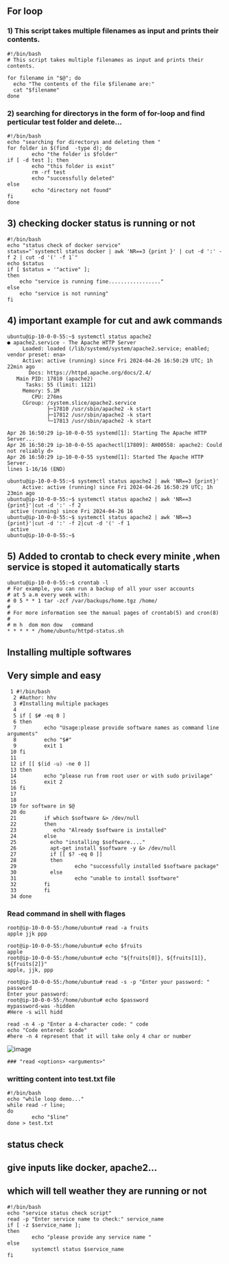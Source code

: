 ## For loop 
### 1) This script takes multiple filenames as input and prints their contents.
```
#!/bin/bash
# This script takes multiple filenames as input and prints their contents.

for filename in "$@"; do
  echo "The contents of the file $filename are:"
  cat "$filename"
done
```
### 2) searching for directorys in the form of for-loop and find perticular test folder and delete... 
```
#!/bin/bash
echo "searching for directorys and deleting them "
for folder in $(find  -type d); do
        echo "the folder is $folder"
if [ -d test ]; then
        echo "this folder is exist"
        rm -rf test
        echo "successfully deleted"
else
        echo "directory not found"
fi
done
```

## 3) checking  docker status is running or not
```
#!/bin/bash
echo "status check of docker service"
status="`systemctl status docker | awk 'NR==3 {print }' | cut -d ':' -f 2 | cut -d '(' -f 1`"
echo $status
if [ $status = '"active" ];
then
	echo "service is running fine................."
else
	echo "service is not running"
fi
```
## 4) important example for cut and awk commands

```
ubuntu@ip-10-0-0-55:~$ systemctl status apache2
● apache2.service - The Apache HTTP Server
     Loaded: loaded (/lib/systemd/system/apache2.service; enabled; vendor preset: ena>
     Active: active (running) since Fri 2024-04-26 16:50:29 UTC; 1h 22min ago
       Docs: https://httpd.apache.org/docs/2.4/
   Main PID: 17810 (apache2)
      Tasks: 55 (limit: 1121)
     Memory: 5.1M
        CPU: 276ms
     CGroup: /system.slice/apache2.service
             ├─17810 /usr/sbin/apache2 -k start
             ├─17812 /usr/sbin/apache2 -k start
             └─17813 /usr/sbin/apache2 -k start

Apr 26 16:50:29 ip-10-0-0-55 systemd[1]: Starting The Apache HTTP Server...
Apr 26 16:50:29 ip-10-0-0-55 apachectl[17809]: AH00558: apache2: Could not reliably d>
Apr 26 16:50:29 ip-10-0-0-55 systemd[1]: Started The Apache HTTP Server.
lines 1-16/16 (END)

ubuntu@ip-10-0-0-55:~$ systemctl status apache2 | awk 'NR==3 {print}'
     Active: active (running) since Fri 2024-04-26 16:50:29 UTC; 1h 23min ago
ubuntu@ip-10-0-0-55:~$ systemctl status apache2 | awk 'NR==3 {print}'|cut -d ':' -f 2
 active (running) since Fri 2024-04-26 16
ubuntu@ip-10-0-0-55:~$ systemctl status apache2 | awk 'NR==3 {print}'|cut -d ':' -f 2|cut -d '(' -f 1
 active
ubuntu@ip-10-0-0-55:~$
```
## 5) Added to crontab to check every minite ,when service is stoped it automatically starts
```
ubuntu@ip-10-0-0-55:~$ crontab -l
# For example, you can run a backup of all your user accounts
# at 5 a.m every week with:
# 0 5 * * 1 tar -zcf /var/backups/home.tgz /home/
#
# For more information see the manual pages of crontab(5) and cron(8)
#
# m h  dom mon dow   command
* * * * * /home/ubuntu/httpd-status.sh
```
## Installing multiple softwares 
## Very simple and easy
```
 1 #!/bin/bash
  2 #Author: hhv
  3 #Installing multiple packages
  4
  5 if [ $# -eq 0 ]
  6 then
  7         echo "Usage:please provide software names as command line arguments"
  8         echo "$#"
  9         exit 1
 10 fi
 11
 12 if [[ $(id -u) -ne 0 ]]
 13 then
 14         echo "please run from root user or with sudo privilage"
 15         exit 2
 16 fi
 17
 18
 19 for software in $@
 20 do
 21         if which $software &> /dev/null
 22         then
 23            echo "Already $software is installed"
 24         else
 25           echo "installing $software...."
 26           apt-get install $software -y &> /dev/null
 27           if [[ $? -eq 0 ]]
 28           then
 29                   echo "successfully installed $software package"
 30           else
 31                   echo "unable to install $software"
 32         fi
 33         fi
 34 done
 ```

### Read command in shell with flages
```
root@ip-10-0-0-55:/home/ubuntu# read -a fruits
apple jjk ppp

root@ip-10-0-0-55:/home/ubuntu# echo $fruits
apple
root@ip-10-0-0-55:/home/ubuntu# echo "${fruits[0]}, ${fruits[1]}, ${fruits[2]}"
apple, jjk, ppp
```
```
root@ip-10-0-0-55:/home/ubuntu# read -s -p "Enter your password: " password
Enter your password: 
root@ip-10-0-0-55:/home/ubuntu# echo $password
mypassword-was -hidden
#Here -s will hidd
```
```
read -n 4 -p "Enter a 4-character code: " code
echo "Code entered: $code"
#here -n 4 represent that it will take only 4 char or number 
```

![image](https://github.com/vemulakonda123/GIT-Doc/assets/50296141/d3e51508-dc90-47c1-b400-89679547b987)
```
### "read <options> <arguments>"
```
### writting content into test.txt file
```
#!/bin/bash
echo "while loop demo..."
while read -r line;
do
        echo "$line"
done > test.txt
```

## status check
## give inputs like docker, apache2...
## which will tell weather they are running or not
```
#!/bin/bash
echo "service status check script"
read -p "Enter service name to check:" service_name
if [ -z $service_name ];
then
        echo "please provide any service name "
else
        systemctl status $service_name
fi
```
